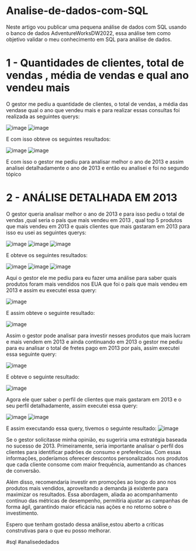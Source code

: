 # Analise-de-dados-com-SQL
Neste artigo vou publicar uma pequena análise de dados com SQL usando o banco de dados AdventureWorksDW2022, essa análise tem como objetivo validar o meu conhecimento em SQL para análise de dados.

# 1 - Quantidades de clientes, total de vendas , média de vendas e qual ano vendeu mais 
O gestor me pediu a quantidade de clientes, o total de vendas, a média das vendase qual o ano que vendeu mais e para realizar essas consultas foi realizada as seguintes querys:

![image](https://github.com/user-attachments/assets/c5a40fe8-590c-4bc8-a01a-fe58254e6641)
![image](https://github.com/user-attachments/assets/0cd70220-2246-431a-8ad0-8ba485c8d9e9)

E com isso obteve os seguintes resultados:

![image](https://github.com/user-attachments/assets/47f78015-53fa-4c42-9853-ec307d151fa5)
![image](https://github.com/user-attachments/assets/50ebbd28-fd1a-4d23-b94e-3504fe3de3ca)


E com isso o gestor me pediu para analisar melhor o ano de 2013 e assim analisei detalhadamente o ano de 2013 e então eu analisei e foi no segundo tópico


# 2 - ANÁLISE DETALHADA EM 2013
O gestor queria analisar melhor o ano de 2013 e para isso pediu o total de vendas ,qual seria o país que mais vendeu em 2013 , qual top 5  produtos que mais vendeu em 2013 e quais clientes que mais gastaram em 2013 para isso eu usei as seguintes querys:

![image](https://github.com/user-attachments/assets/17f5dad1-3914-4b28-ac70-3cbbaadb9639)
![image](https://github.com/user-attachments/assets/bb67fe7c-5026-4d59-9b25-b59c3f3a66e6)
![image](https://github.com/user-attachments/assets/4a6913dc-1f5e-42f0-a012-de566893cf43)


E obteve os seguintes resultados:

![image](https://github.com/user-attachments/assets/0896dcf6-8cfa-4954-a8ef-5e118ade22d1)
![image](https://github.com/user-attachments/assets/b7bd0e85-4f65-442b-82f9-1124f3b939df)
![image](https://github.com/user-attachments/assets/98620fff-e8ea-4dee-8ebb-29250568f942)



Aqui o gestor ele me pediu para eu fazer uma análise para saber quais produtos foram mais vendidos nos EUA que foi o país que mais vendeu em 2013 e assim eu executei essa query:

![image](https://github.com/user-attachments/assets/bd07860b-b626-43cf-8c3f-daa4e5541a65)



E assim obteve o seguinte resultado:

![image](https://github.com/user-attachments/assets/7fa61eed-659d-48f5-818b-73b5a4964404)



Assim o gestor pode analisar para investir nesses produtos que mais lucram e mais vendem em 2013 e ainda continuando em 2013 o gestor me pediu para eu analisar o total de fretes pago em 2013 por pais, assim executei essa seguinte query:

![image](https://github.com/user-attachments/assets/a51fbb9e-2485-48a8-8934-2fec1abaeb61)

E obteve o seguinte resultado:

![image](https://github.com/user-attachments/assets/4e9c794a-ebef-44f8-8bcf-9482bcc4fb68)


Agora ele quer saber o perfil de clientes que mais gastaram em 2013 e o seu perfil detalhadamente, assim executei essa query:

![image](https://github.com/user-attachments/assets/81f655b2-be51-4b91-928b-33f274850b40)
![image](https://github.com/user-attachments/assets/c94018ce-b8d2-4cba-8b51-44feba203e2d)


E assim executando essa query, tivemos o seguinte resultado:
![image](https://github.com/user-attachments/assets/10bbb500-c95e-422f-a823-2965827534a5)


Se o gestor solicitasse minha opinião, eu sugeriria uma estratégia baseada no sucesso de 2013. Primeiramente, seria importante analisar o perfil dos clientes para identificar padrões de consumo e preferências. Com essas informações, poderíamos oferecer descontos personalizados nos produtos que cada cliente consome com maior frequência, aumentando as chances de conversão.

Além disso, recomendaria investir em promoções ao longo do ano nos produtos mais vendidos, aproveitando a demanda já existente para maximizar os resultados. Essa abordagem, aliada ao acompanhamento contínuo das métricas de desempenho, permitiria ajustar as campanhas de forma ágil, garantindo maior eficácia nas ações e no retorno sobre o investimento.

Espero que tenham gostado dessa análise,estou aberto a criticas construtivas para o que eu posso melhorar.



#sql  #analisededados
